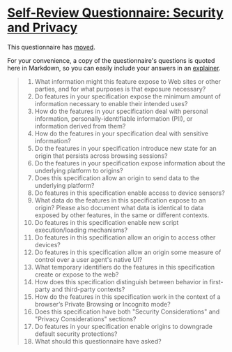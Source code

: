 # [Self-Review Questionnaire: Security and Privacy](https://w3ctag.github.io/security-questionnaire/)

This questionnaire has [moved](https://w3ctag.github.io/security-questionnaire/).

For your convenience, a copy of the questionnaire's questions is quoted here in Markdown, so you can easily include your answers in an [explainer](https://github.com/w3ctag/w3ctag.github.io/blob/master/explainers.md).

> 01. What information might this feature expose to Web sites or other parties,
>     and for what purposes is that exposure necessary?
> 02. Do features in your specification expose the minimum amount of information
>     necessary to enable their intended uses?
> 03. How do the features in your specification deal with personal information,
>     personally-identifiable information (PII), or information derived from
>     them?
> 04. How do the features in your specification deal with sensitive information?
> 05. Do the features in your specification introduce new state for an origin
>     that persists across browsing sessions?
> 06. Do the features in your specification expose information about the
>     underlying platform to origins?
> 07. Does this specification allow an origin to send data to the underlying
>     platform?
> 08. Do features in this specification enable access to device sensors?
> 09. What data do the features in this specification expose to an origin? Please
>     also document what data is identical to data exposed by other features, in the
>     same or different contexts.
> 10. Do features in this specification enable new script execution/loading
>     mechanisms?
> 11. Do features in this specification allow an origin to access other devices?
> 12. Do features in this specification allow an origin some measure of control over
>     a user agent's native UI?
> 13. What temporary identifiers do the features in this specification create or
>     expose to the web?
> 14. How does this specification distinguish between behavior in first-party and
>     third-party contexts?
> 15. How do the features in this specification work in the context of a browser’s
>     Private Browsing or Incognito mode?
> 16. Does this specification have both "Security Considerations" and "Privacy
>     Considerations" sections?
> 17. Do features in your specification enable origins to downgrade default
>     security protections?
> 18. What should this questionnaire have asked?
